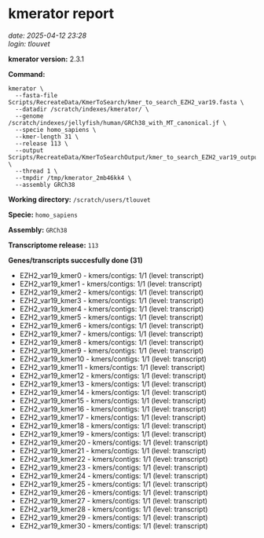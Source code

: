 # kmerator report
*date: 2025-04-12 23:28*  
*login: tlouvet*

**kmerator version:** 2.3.1

**Command:**

```
kmerator \
  --fasta-file Scripts/RecreateData/KmerToSearch/kmer_to_search_EZH2_var19.fasta \
  --datadir /scratch/indexes/kmerator/ \
  --genome /scratch/indexes/jellyfish/human/GRCh38_with_MT_canonical.jf \
  --specie homo_sapiens \
  --kmer-length 31 \
  --release 113 \
  --output Scripts/RecreateData/KmerToSearchOutput/kmer_to_search_EZH2_var19_output \
  --thread 1 \
  --tmpdir /tmp/kmerator_2mb46kk4 \
  --assembly GRCh38
```

**Working directory:** `/scratch/users/tlouvet`

**Specie:** `homo_sapiens`

**Assembly:** `GRCh38`

**Transcriptome release:** `113`

**Genes/transcripts succesfully done (31)**

- EZH2_var19_kmer0 - kmers/contigs: 1/1 (level: transcript)
- EZH2_var19_kmer1 - kmers/contigs: 1/1 (level: transcript)
- EZH2_var19_kmer2 - kmers/contigs: 1/1 (level: transcript)
- EZH2_var19_kmer3 - kmers/contigs: 1/1 (level: transcript)
- EZH2_var19_kmer4 - kmers/contigs: 1/1 (level: transcript)
- EZH2_var19_kmer5 - kmers/contigs: 1/1 (level: transcript)
- EZH2_var19_kmer6 - kmers/contigs: 1/1 (level: transcript)
- EZH2_var19_kmer7 - kmers/contigs: 1/1 (level: transcript)
- EZH2_var19_kmer8 - kmers/contigs: 1/1 (level: transcript)
- EZH2_var19_kmer9 - kmers/contigs: 1/1 (level: transcript)
- EZH2_var19_kmer10 - kmers/contigs: 1/1 (level: transcript)
- EZH2_var19_kmer11 - kmers/contigs: 1/1 (level: transcript)
- EZH2_var19_kmer12 - kmers/contigs: 1/1 (level: transcript)
- EZH2_var19_kmer13 - kmers/contigs: 1/1 (level: transcript)
- EZH2_var19_kmer14 - kmers/contigs: 1/1 (level: transcript)
- EZH2_var19_kmer15 - kmers/contigs: 1/1 (level: transcript)
- EZH2_var19_kmer16 - kmers/contigs: 1/1 (level: transcript)
- EZH2_var19_kmer17 - kmers/contigs: 1/1 (level: transcript)
- EZH2_var19_kmer18 - kmers/contigs: 1/1 (level: transcript)
- EZH2_var19_kmer19 - kmers/contigs: 1/1 (level: transcript)
- EZH2_var19_kmer20 - kmers/contigs: 1/1 (level: transcript)
- EZH2_var19_kmer21 - kmers/contigs: 1/1 (level: transcript)
- EZH2_var19_kmer22 - kmers/contigs: 1/1 (level: transcript)
- EZH2_var19_kmer23 - kmers/contigs: 1/1 (level: transcript)
- EZH2_var19_kmer24 - kmers/contigs: 1/1 (level: transcript)
- EZH2_var19_kmer25 - kmers/contigs: 1/1 (level: transcript)
- EZH2_var19_kmer26 - kmers/contigs: 1/1 (level: transcript)
- EZH2_var19_kmer27 - kmers/contigs: 1/1 (level: transcript)
- EZH2_var19_kmer28 - kmers/contigs: 1/1 (level: transcript)
- EZH2_var19_kmer29 - kmers/contigs: 1/1 (level: transcript)
- EZH2_var19_kmer30 - kmers/contigs: 1/1 (level: transcript)
